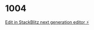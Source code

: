 # 1004

[Edit in StackBlitz next generation editor ⚡️](https://stackblitz.com/~/github.com/ZoumClub/1004)